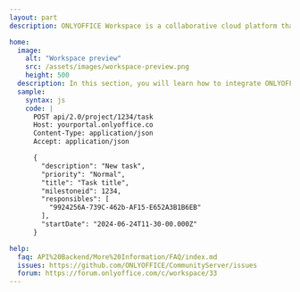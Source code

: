 ```yaml
---
layout: part
description: ONLYOFFICE Workspace is a collaborative cloud platform that allows users to manage documents, projects, emails, client relations, and timetables in one place.

home:
  image:
    alt: "Workspace preview"
    src: /assets/images/workspace-preview.png
    height: 500
  description: In this section, you will learn how to integrate ONLYOFFICE Workspace into your own application and interact with its backend using the Workspace API Backend. This solution is provided without editors, you need to install ONLYOFFICE Docs separately. You can also host a portal and interact with it using our methods for hosting providers.
  sample:
    syntax: js
    code: |
      POST api/2.0/project/1234/task
      Host: yourportal.onlyoffice.co
      Content-Type: application/json
      Accept: application/json

      {
        "description": "New task",
        "priority": "Normal",
        "title": "Task title",
        "milestoneid": 1234,
        "responsibles": [
          "9924256A-739C-462b-AF15-E652A3B1B6EB"
        ],
        "startDate": "2024-06-24T11-30-00.000Z"
      }

help:
  faq: API%20Backend/More%20Information/FAQ/index.md
  issues: https://github.com/ONLYOFFICE/CommunityServer/issues
  forum: https://forum.onlyoffice.com/c/workspace/33
---
```

